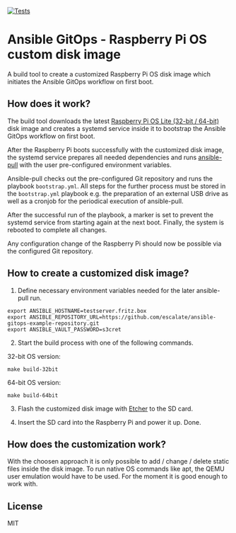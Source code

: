[![Tests](https://github.com/escalate/ansible-gitops-raspberry-pi-os-custom-disk-image/actions/workflows/tests.yml/badge.svg?branch=master&event=push)](https://github.com/escalate/ansible-gitops-raspberry-pi-os-custom-disk-image/actions/workflows/tests.yml)

# Ansible GitOps - Raspberry Pi OS custom disk image

A build tool to create a customized Raspberry Pi OS disk image which initiates the Ansible GitOps workflow on first boot.

## How does it work?

The build tool downloads the latest [Raspberry Pi OS Lite (32-bit / 64-bit)](https://www.raspberrypi.org/software/operating-systems/) disk image and creates a systemd service inside it to bootstrap the Ansible GitOps workflow on first boot.

After the Raspberry Pi boots successfully with the customized disk image, the systemd service prepares all needed dependencies and runs [ansible-pull](https://docs.ansible.com/ansible/latest/cli/ansible-pull.html) with the user pre-configured environment variables.

Ansible-pull checks out the pre-configured Git repository and runs the playbook `bootstrap.yml`.
All steps for the further process must be stored in the `bootstrap.yml` playbook e.g. the preparation of an external USB drive as well as a cronjob for the periodical execution of ansible-pull.

After the successful run of the playbook, a marker is set to prevent the systemd service from starting again at the next boot. Finally, the system is rebooted to complete all changes.

Any configuration change of the Raspberry Pi should now be possible via the configured Git repository.

## How to create a customized disk image?

1. Define necessary environment variables needed for the later ansible-pull run.

```
export ANSIBLE_HOSTNAME=testserver.fritz.box
export ANSIBLE_REPOSITORY_URL=https://github.com/escalate/ansible-gitops-example-repository.git
export ANSIBLE_VAULT_PASSWORD=s3cret
```

2. Start the build process with one of the following commands.

32-bit OS version:
```
make build-32bit
```

64-bit OS version:

```
make build-64bit
```

3. Flash the customized disk image with [Etcher](https://www.balena.io/etcher/) to the SD card.

4. Insert the SD card into the Raspberry Pi and power it up. Done.

## How does the customization work?

With the choosen approach it is only possible to add / change / delete static files inside the disk image.
To run native OS commands like apt, the QEMU user emulation would have to be used.
For the moment it is good enough to work with.

## License

MIT
